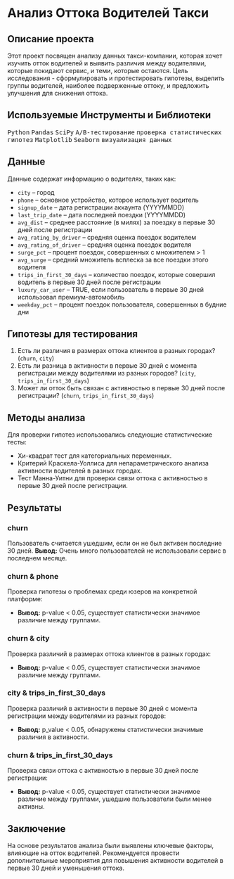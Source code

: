 # Анализ Оттока Водителей Такси

## Описание проекта
Этот проект посвящен анализу данных такси-компании, которая хочет изучить отток водителей и выявить различия между водителями, которые покидают сервис, и теми, которые остаются. Цель исследования - сформулировать и протестировать гипотезы, выделить группы водителей, наиболее подверженные оттоку, и предложить улучшения для снижения оттока.

## Используемые Инструменты и Библиотеки
<p>
  <kbd>Python</kbd>
  <kbd>Pandas</kbd>
  <kbd>SciPy</kbd>
  <kbd>A/B-тестирование</kbd>
  <kbd>проверка статистических гипотез</kbd>
  <kbd>Matplotlib</kbd>
  <kbd>Seaborn</kbd>
  <kbd>визуализация данных</kbd>
</p>

## Данные
Данные содержат информацию о водителях, таких как:
- `city` – город
- `phone` – основное устройство, которое использует водитель
- `signup_date` – дата регистрации аккаунта (YYYYMMDD)
- `last_trip_date` – дата последней поездки (YYYYMMDD)
- `avg_dist` – среднее расстояние (в милях) за поездку в первые 30 дней после регистрации
- `avg_rating_by_driver` – средняя оценка поездок водителем
- `avg_rating_of_driver` – средняя оценка поездок водителя
- `surge_pct` – процент поездок, совершенных с множителем > 1
- `avg_surge` – средний множитель всплеска за все поездки этого водителя
- `trips_in_first_30_days` – количество поездок, которые совершил водитель в первые 30 дней после регистрации
- `luxury_car_user` – TRUE, если пользователь в первые 30 дней использовал премиум-автомобиль
- `weekday_pct` – процент поездок пользователя, совершенных в будние дни

## Гипотезы для тестирования
1. Есть ли различия в размерах оттока клиентов в разных городах? (`churn`, `city`)
2. Есть ли разница в активности в первые 30 дней с момента регистрации между водителями из разных городов? (`city`, `trips_in_first_30_days`)
3. Может ли отток быть связан с активностью в первые 30 дней после регистрации? (`churn`, `trips_in_first_30_days`)

## Методы анализа
Для проверки гипотез использовались следующие статистические тесты:
  - Хи-квадрат тест для категориальных переменных.
  - Критерий Краскела-Уоллиса для непараметрического анализа активности водителей в разных городах.
  - Тест Манна-Уитни для проверки связи оттока с активностью в первые 30 дней после регистрации.

## Результаты
### churn
Пользователь считается ушедшим, если он не был активен последние 30 дней. 
**Вывод:** Очень много пользователей не использовали сервис в последнем месяце.

### churn & phone
Проверка гипотезы о проблемах среди юзеров на конкретной платформе:
- **Вывод:** p-value < 0.05, существует статистически значимое различие между группами.

### churn & city
Проверка различий в размерах оттока клиентов в разных городах:
- **Вывод:** p-value < 0.05, существует статистически значимое различие между группами.

### city & trips_in_first_30_days
Проверка различий в активности в первые 30 дней с момента регистрации между водителями из разных городов:
- **Вывод:** p_value < 0.05, обнаружены статистически значимые различия в активности.

### churn & trips_in_first_30_days
Проверка связи оттока с активностью в первые 30 дней после регистрации:
- **Вывод:** p-value < 0.05, существует статистически значимое различие между группами, ушедшие пользователи были менее активны.

## Заключение
На основе результатов анализа были выявлены ключевые факторы, влияющие на отток водителей. Рекомендуется провести дополнительные мероприятия для повышения активности водителей в первые 30 дней и уменьшения оттока.

